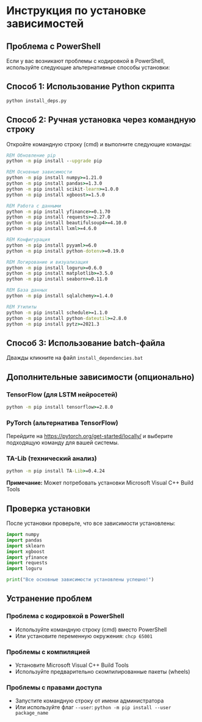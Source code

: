 # Инструкция по установке зависимостей

## Проблема с PowerShell

Если у вас возникают проблемы с кодировкой в PowerShell, используйте следующие альтернативные способы установки:

## Способ 1: Использование Python скрипта

```bash
python install_deps.py
```

## Способ 2: Ручная установка через командную строку

Откройте командную строку (cmd) и выполните следующие команды:

```cmd
REM Обновление pip
python -m pip install --upgrade pip

REM Основные зависимости
python -m pip install numpy>=1.21.0
python -m pip install pandas>=1.3.0
python -m pip install scikit-learn>=1.0.0
python -m pip install xgboost>=1.5.0

REM Работа с данными
python -m pip install yfinance>=0.1.70
python -m pip install requests>=2.27.0
python -m pip install beautifulsoup4>=4.10.0
python -m pip install lxml>=4.6.0

REM Конфигурация
python -m pip install pyyaml>=6.0
python -m pip install python-dotenv>=0.19.0

REM Логирование и визуализация
python -m pip install loguru>=0.6.0
python -m pip install matplotlib>=3.5.0
python -m pip install seaborn>=0.11.0

REM База данных
python -m pip install sqlalchemy>=1.4.0

REM Утилиты
python -m pip install schedule>=1.1.0
python -m pip install python-dateutil>=2.8.0
python -m pip install pytz>=2021.3
```

## Способ 3: Использование batch-файла

Дважды кликните на файл `install_dependencies.bat`

## Дополнительные зависимости (опционально)

### TensorFlow (для LSTM нейросетей)
```cmd
python -m pip install tensorflow>=2.8.0
```

### PyTorch (альтернатива TensorFlow)
Перейдите на https://pytorch.org/get-started/locally/ и выберите подходящую команду для вашей системы.

### TA-Lib (технический анализ)
```cmd
python -m pip install TA-Lib>=0.4.24
```
**Примечание:** Может потребовать установки Microsoft Visual C++ Build Tools

## Проверка установки

После установки проверьте, что все зависимости установлены:

```python
import numpy
import pandas
import sklearn
import xgboost
import yfinance
import requests
import loguru

print("Все основные зависимости установлены успешно!")
```

## Устранение проблем

### Проблема с кодировкой в PowerShell
- Используйте командную строку (cmd) вместо PowerShell
- Или установите переменную окружения: `chcp 65001`

### Проблемы с компиляцией
- Установите Microsoft Visual C++ Build Tools
- Используйте предварительно скомпилированные пакеты (wheels)

### Проблемы с правами доступа
- Запустите командную строку от имени администратора
- Или используйте флаг `--user`: `python -m pip install --user package_name`

